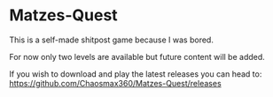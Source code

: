 # Matzes-Quest
 This is a self-made shitpost game because I was bored.

 For now only two levels are available but future content will be added.

 If you wish to download and play the latest releases you can head to:
  https://github.com/Chaosmax360/Matzes-Quest/releases

